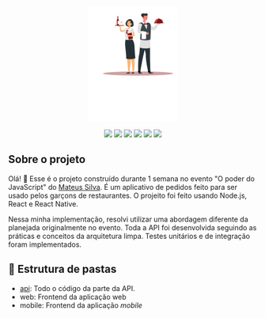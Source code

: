 <p align="center">
  <img src="./assets/logo.png" />
</p>

<div align="center">
  <image src="https://img.shields.io/badge/Node.js-43853D?style=for-the-badge&logo=node.js&logoColor=white" />
  <image src="https://img.shields.io/badge/MongoDB-4EA94B?style=for-the-badge&logo=mongodb&logoColor=white" />
  <image src="https://img.shields.io/badge/TypeScript-007ACC?style=for-the-badge&logo=typescript&logoColor=white" />
  <image src="https://img.shields.io/badge/React-20232A?style=for-the-badge&logo=react&logoColor=61DAFB" />
  <image src="https://img.shields.io/badge/React_Native-20232A?style=for-the-badge&logo=react&logoColor=61DAFB" />
  <image src="https://img.shields.io/badge/Tailwind_CSS-38B2AC?style=for-the-badge&logo=tailwind-css&logoColor=white" />
</div>

## Sobre o projeto

Olá! 🤘 Esse é o projeto construído durante 1 semana no evento "O poder do JavaScript" do [Mateus Silva](https://www.linkedin.com/in/mateusilva/). É um aplicativo de pedidos feito para ser usado pelos garçons de restaurantes. O projeito foi feito usando Node.js, React e React Native.

Nessa minha implementação, resolvi utilizar uma abordagem diferente da planejada originalmente no evento. Toda a API foi desenvolvida seguindo as práticas e conceitos da arquitetura limpa. Testes unitários e de integração foram implementados.

## 📂 Estrutura de pastas

- [api](https://github.com/ErickMachado/waiter-app/tree/master/api): Todo o código da parte da API.
- web: Frontend da aplicação web
- mobile: Frontend da aplicação _mobile_